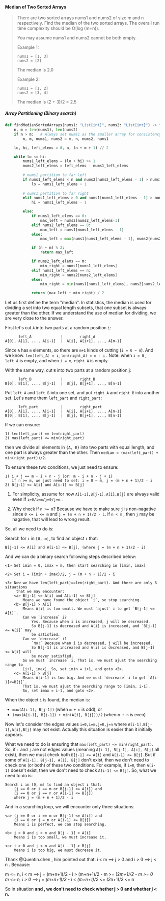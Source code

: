 #### Median of Two Sorted Arrays

> There are two sorted arrays nums1 and nums2 of size m and n respectively.
> Find the median of the two sorted arrays. The overall run time complexity should be O(log (m+n)).
>
> You may assume nums1 and nums2 cannot be both empty.
>
> Example 1:
>```
>nums1 = [1, 3]
>nums2 = [2]
>```
> The median is 2.0
>
> Example 2:
>```
>nums1 = [1, 2]
>nums2 = [3, 4]
>```
> The median is (2 + 3)/2 = 2.5

##### Array Partitioning (Binary search)

```py
def findMedianSortedArrays(nums1: "List[int]", nums2: "List[int]") -> float:
    n, m = len(nums1), len(nums2)
    if n > m:   # Always set nums1 as the smaller array for consistency
        n, m, nums1, nums2 = m, n, nums2, nums1

    lo, hi, left_elems = 0, n, (n + m + 1) // 2

    while lo <= hi:            
        nums1_left_elems = (lo + hi) >> 1
        nums2_left_elems = left_elems - nums1_left_elems
        
        # nums1 partition to far left
        if nums1_left_elems < n and nums2[nums2_left_elems - 1] > nums1[nums1_left_elems]:
            lo = nums1_left_elems + 1
        
        # nums1 partition to far right
        elif nums1_left_elems > 0 and nums1[nums1_left_elems - 1] > nums2[nums2_left_elems]:
            hi = nums1_left_elems - 1

        else:
            if nums1_left_elems == 0:
                max_left = nums2[nums2_left_elems-1]                
            elif nums2_left_elems == 0:
                max_left = nums1[nums1_left_elems - 1]                    
            else:
                max_left = max(nums1[nums1_left_elems - 1], nums2[nums2_left_elems-1])

            if (n + m) % 2:
                return max_left

            if nums2_left_elems == m:
                min_right = nums1[nums1_left_elems]
            elif nums1_left_elems == n:
                min_right = nums2[nums2_left_elems]
            else:
                min_right = min(nums1[nums1_left_elems], nums2[nums2_left_elems])

            return (max_left + min_right) / 2
```
Let us first define the term "median". In statistics, the median is used for dividing a set into two equal length subsets, that one subset is always greater than the other. If we understand the use of median for dividing, we are very close to the answer.

First let's cut `A` into two parts at a random position `i`:
```
      left_A             |        right_A
A[0], A[1], ..., A[i-1]  |  A[i], A[i+1], ..., A[m-1]
```
Since `A` has `m` elements, so there are `m+1` kinds of cutting (`i = 0 ~ m`). And we know: `len(left_A) = i`, `len(right_A) = m - i` . Note: when `i = 0` , `left_A` is empty, and when `i = m`, `right_A` is empty.

With the same way, cut `B` into two parts at a random position j:
```
      left_B             |        right_B
B[0], B[1], ..., B[j-1]  |  B[j], B[j+1], ..., B[n-1]
```

Put `left_A` and `left_B` into one set, and put `right_A` and `right_B` into another set. Let's name them `left_part` and `right_part`:
```
      left_part          |        right_part
A[0], A[1], ..., A[i-1]  |  A[i], A[i+1], ..., A[m-1]
B[0], B[1], ..., B[j-1]  |  B[j], B[j+1], ..., B[n-1]
```

If we can ensure:
```
1) len(left_part) == len(right_part)
2) max(left_part) <= min(right_part)
```

then we divide all elements in `{A, B}` into two parts with equal length, and one part is always greater than the other. Then `median = (max(left_part) + min(right_part))/2`.

To ensure these two conditions, we just need to ensure:
```
1) i + j == m - i + n - j (or: m - i + n - j + 1)
   if n >= m, we just need to set: i = 0 ~ m, j = (m + n + 1)/2 - i
2) B[j-1] <= A[i] and A[i-1] <= B[j]
```

1) For simplicity, assume for now `A[i-1],B[j-1],A[i],B[j]` are always valid even if `i=0/i=m/j=0/j=n` . 

2) Why check if `n >= m`? Because we have to make sure `j` is non-nagative since `0 <= i <= m` and `j = (m + n + 1)/2 - i`. If `n < m` , then `j` may be nagative, that will lead to wrong result.

So, all we need to do is:

Search for `i` in `[0, m]`, to find an object `i` that:

```
B[j-1] <= A[i] and A[i-1] <= B[j], (where j = (m + n + 1)/2 - i)
```

And we can do a binary search following steps described below:

```
<1> Set imin = 0, imax = m, then start searching in [imin, imax]

<2> Set i = (imin + imax)/2, j = (m + n + 1)/2 - i

<3> Now we have len(left_part)==len(right_part). And there are only 3 situations
     that we may encounter:
    <a> B[j-1] <= A[i] and A[i-1] <= B[j]
        Means we have found the object `i`, so stop searching.
    <b> B[j-1] > A[i]
        Means A[i] is too small. We must `ajust` i to get `B[j-1] <= A[i]`.
        Can we `increase` i?
            Yes. Because when i is increased, j will be decreased.
            So B[j-1] is decreased and A[i] is increased, and `B[j-1] <= A[i]` may
            be satisfied.
        Can we `decrease` i?
            `No!` Because when i is decreased, j will be increased.
            So B[j-1] is increased and A[i] is decreased, and B[j-1] <= A[i] will
            be never satisfied.
        So we must `increase` i. That is, we must ajust the searching range to
        [i+1, imax]. So, set imin = i+1, and goto <2>.
    <c> A[i-1] > B[j]
        Means A[i-1] is too big. And we must `decrease` i to get `A[i-1]<=B[j]`.
        That is, we must ajust the searching range to [imin, i-1].
        So, set imax = i-1, and goto <2>.
```

When the object `i` is found, the median is:

* `max(A[i-1], B[j-1])` (when `m + n` is odd), or
* `(max(A[i-1], B[j-1]) + min(A[i], B[j]))/2` (when `m + n` is even)

Now let's consider the edges values `i=0,i=m,j=0,j=n` where `A[i-1],B[j-1],A[i],B[j]` may not exist. Actually this situation is easier than it initially appears.

What we need to do is ensuring that `max(left_part) <= min(right_part)`. So, if `i` and `j` are not edges values (meaning `A[i-1], B[j-1], A[i], B[j]` all exist), then we must check both `B[j-1] <= A[i]` and `A[i-1] <= B[j]`. But if some of `A[i-1], B[j-1], A[i], B[j]` don't exist, then we don't need to check one (or both) of these two conditions. For example, if `i=0`, then `A[i-1]` doesn't exist, then we don't need to check `A[i-1] <= B[j]`. So, what we need to do is:

```
Search i in [0, m] to find an object i that:
    (j == 0 or i == m or B[j-1] <= A[i]) and
    (i == 0 or j == n or A[i-1] <= B[j])
    where j = (m + n + 1)/2 - i
```

And in a searching loop, we will encounter only three situations:
```
<a> (j == 0 or i == m or B[j-1] <= A[i]) and
    (i == 0 or j = n or A[i-1] <= B[j])
    Means i is perfect, we can stop searching.

<b> j > 0 and i < m and B[j - 1] > A[i]
    Means i is too small, we must increase it.

<c> i > 0 and j < n and A[i - 1] > B[j]
    Means i is too big, we must decrease it.
```

Thank @Quentin.chen , him pointed out that: i < m ==> j > 0 and i > 0 ==> j < n . Because:

m <= n, i < m ==> j = (m+n+1)/2 - i > (m+n+1)/2 - m >= (2*m+1)/2 - m >= 0    
m <= n, i > 0 ==> j = (m+n+1)/2 - i < (m+n+1)/2 <= (2*n+1)/2 <= n

So in situation <b> and <c>, we don't need to check whether j > 0 and whether j < n.